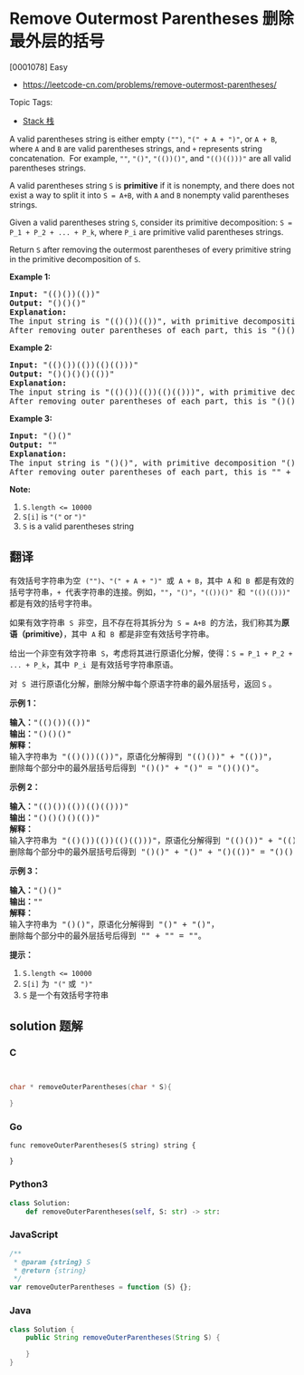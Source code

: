# Remove Outermost Parentheses 删除最外层的括号

[0001078] Easy

- https://leetcode-cn.com/problems/remove-outermost-parentheses/

Topic Tags:

- [Stack 栈](https://leetcode-cn.com/tag/stack/)

A valid parentheses string is either empty `("")`, `"(" + A + ")"`, or `A + B`, where `A` and `B` are valid parentheses strings, and `+` represents string concatenation.  For example, `""`, `"()"`, `"(())()"`, and `"(()(()))"` are all valid parentheses strings.

A valid parentheses string `S` is **primitive** if it is nonempty, and there does not exist a way to split it into `S = A+B`, with `A` and `B` nonempty valid parentheses strings.

Given a valid parentheses string `S`, consider its primitive decomposition: `S = P_1 + P_2 + ... + P_k`, where `P_i` are primitive valid parentheses strings.

Return `S` after removing the outermost parentheses of every primitive string in the primitive decomposition of `S`.

**Example 1:**

<pre><strong>Input: </strong><span id="example-input-1-1">"(()())(())"</span>
<strong>Output: </strong><span id="example-output-1">"()()()"</span>
<strong>Explanation: </strong>
The input string is "(()())(())", with primitive decomposition "(()())" + "(())".
After removing outer parentheses of each part, this is "()()" + "()" = "()()()".
</pre>

**Example 2:**

<pre><strong>Input: </strong><span id="example-input-2-1">"(()())(())(()(()))"</span>
<strong>Output: </strong><span id="example-output-2">"()()()()(())"</span>
<strong>Explanation: </strong>
The input string is "(()())(())(()(()))", with primitive decomposition "(()())" + "(())" + "(()(()))".
After removing outer parentheses of each part, this is "()()" + "()" + "()(())" = "()()()()(())".
</pre>

**Example 3:**

<pre><strong>Input: </strong><span id="example-input-3-1">"()()"</span>
<strong>Output: </strong><span id="example-output-3">""</span>
<strong>Explanation: </strong>
The input string is "()()", with primitive decomposition "()" + "()".
After removing outer parentheses of each part, this is "" + "" = "".
</pre>

**Note:**

1.  `S.length <= 10000`
2.  `S[i]` is `"("` or `")"`
3.  `S` is a valid parentheses string

## 翻译

有效括号字符串为空  `("")`、`"(" + A + ")"`  或  `A + B`，其中  `A` 和  `B`  都是有效的括号字符串，`+`  代表字符串的连接。例如，`""`，`"()"`，`"(())()"`  和  `"(()(()))"`  都是有效的括号字符串。

如果有效字符串  `S`  非空，且不存在将其拆分为  `S = A+B`  的方法，我们称其为**原语（primitive）**，其中  `A` 和  `B`  都是非空有效括号字符串。

给出一个非空有效字符串  `S`，考虑将其进行原语化分解，使得：`S = P_1 + P_2 + ... + P_k`，其中  `P_i`  是有效括号字符串原语。

对  `S`  进行原语化分解，删除分解中每个原语字符串的最外层括号，返回 `S` 。

**示例 1：**

<pre><strong>输入：</strong>"(()())(())"
<strong>输出：</strong>"()()()"
<strong>解释：
</strong>输入字符串为 "(()())(())"，原语化分解得到 "(()())" + "(())"，
删除每个部分中的最外层括号后得到 "()()" + "()" = "()()()"。</pre>

**示例 2：**

<pre><strong>输入：</strong>"(()())(())(()(()))"
<strong>输出：</strong>"()()()()(())"
<strong>解释：</strong>
输入字符串为 "(()())(())(()(()))"，原语化分解得到 "(()())" + "(())" + "(()(()))"，
删除每个部分中的最外层括号后得到 "()()" + "()" + "()(())" = "()()()()(())"。
</pre>

**示例 3：**

<pre><strong>输入：</strong>"()()"
<strong>输出：</strong>""
<strong>解释：</strong>
输入字符串为 "()()"，原语化分解得到 "()" + "()"，
删除每个部分中的最外层括号后得到 "" + "" = ""。
</pre>

**提示：**

1.  `S.length <= 10000`
2.  `S[i]` 为  `"("` 或  `")"`
3.  `S` 是一个有效括号字符串

## solution 题解

### C

```c


char * removeOuterParentheses(char * S){

}


```

### Go

```golang
func removeOuterParentheses(S string) string {

}
```

### Python3

```python
class Solution:
    def removeOuterParentheses(self, S: str) -> str:

```

### JavaScript

```javascript
/**
 * @param {string} S
 * @return {string}
 */
var removeOuterParentheses = function (S) {};
```

### Java

```java
class Solution {
    public String removeOuterParentheses(String S) {

    }
}
```
